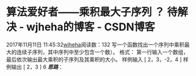 # 算法爱好者——乘积最大子序列 ？ 待解决 - wjheha的博客 - CSDN博客
2017年11月11日 11:45:32[wjheha](https://me.csdn.net/wjheha)阅读数：132
写一个函数找出一个序列中乘积最大的连续子序列，其中序列中至少包含一个数）。
格式：
第一行输入一个数组，最后依次输出最大乘积的子序列及其乘积的大小。
样例输入
[ 2，3，-2，4 ]
样例输出
[ 2，3 ] 
6
***思路***：
